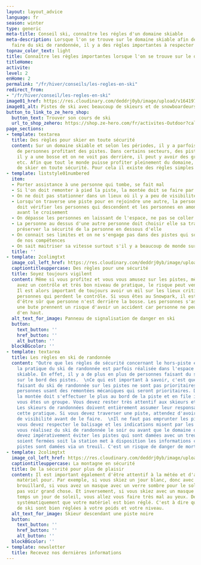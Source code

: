 ```yaml
---
layout: layout_advice
language: fr
season: winter
type: generic
meta-title: Conseil ski, connaître les régles d'un domaine skiable
meta-description: Lorsque l'on se trouve sur le domaine skiable afin de skier ou de
  faire du ski de randonnée, il y a des règles importantes à respecter
topnav_color_text: light
title: Connaître les règles importantes lorsque l'on se trouve sur le domaine skiable
titleHome: 
activite: 
level: 2
enHome: 2
permalink: "/fr/hiver/conseils/les-regles-en-ski"
redirect_from:
- "/fr/hiver/conseil/les-regles-en-ski"
image01_href: https://res.cloudinary.com/deddrj0yb/image/upload/v1641974261/website/Conseil%20/les-anderson-R3tHkgwYaic-unsplash_n0zcsn.jpg
image01_alt: Pistes de ski avec beaucoup de skieurs et de snowboardeurs en groupe
button_to_link_to_ze_hero_shop:
  button_text: Trouver son cours de ski
  url_to_shop_zehero: https://shop.ze-hero.com/fr/activites-Outdoor?calessonstype=all&catypegenderlistsummer=all&calessonsactivitytype=Ski&start-date=
page_sections:
- template: textarea
  title: Des règles pour skier en toute sécurité
  content: Sur un domaine skiable et selon les périodes, il y a parfois énormément
    de personnes profitant des pistes. Dans certains secteurs, des pistes se croisent,
    il y a une bosse et on ne voit pas derrière, il peut y avoir des groupes d'enfants
    etc. Afin que tout le monde puisse profiter pleinement du domaine, il est important
    de skier en toute sécurité. Pour cela il existe des règles simples et importantes.
- template: liststyle01numbered
  item:
  - Porter assistance à une personne qui tombe, se fait mal
  - Si l'on doit remonter à pied la piste, la montée doit se faire par les cotés
  - On ne doit pas stationner dans un lieux où il y a peu de visibilité
  - Lorsqu'on traverse une piste pour en rejoindre une autre, la personne en aval
    doit vérifier les personnes qui descendent et les personnes en amont doit ralentir
    avant le croisement
  - On dépasse les personnes en laissant de l'espace, ne pas se coller pour doubler
  - La personne au dessus d'une autre personne doit choisir elle sa trajectoire et
    préserver la sécurité de la personne en dessous d'elle
  - On connait ses limites et on ne s'engage pas dans des pistes qui sont au dessus
    de nos compétences
  - On sait maitriser sa vitesse surtout s'il y a beaucoup de monde sur les pistes
  title: ''
- template: 2colimgtxt
  image_col_left_href: https://res.cloudinary.com/deddrj0yb/image/upload/v1641974260/website/Conseil%20/kajetan-sumila-NAiuFZG0SOY-unsplash_devxpb.jpg
  captiontitleuppercase: Des règles pour une sécurité
  title: Soyez toujours vigilent
  content: Même si vous profitez et vous vous amusez sur les pistes, même si vous
    avez un contrôle et très bon niveau de pratique, le risque peut venir des autres.
    Il est alors important de toujours avoir un œil sur les lieux critiques, sur les
    personnes qui perdent le contrôle. Si vous êtes au Snowpark, il est important
    d'être sûr que personne n'est derrière la bosse. Les personnes s'asseyant derrière
    une bute prennent un risque d'avoir un accident car personne ne peut les voir
    d'en haut.
  alt_text_for_image: Panneau de signalisation de danger en ski
  button:
    text_button: ''
    href_button: ''
    alt_button: ''
  blockBGcolor: ''
- template: textarea
  title: Les règles en ski de randonnée
  content: "Outre que les règles de sécurité concernant le hors-piste et la météo,
    la pratique du ski de randonnée est parfois réalisée dans l'espace du domaine
    skiable. En effet, il y a de plus en plus de personnes faisant du ski de randonnée
    sur le bord des pistes.  \nCe qui est important à savoir, c'est que les personnes
    faisant du ski de randonnée sur les pistes ne sont pas prioritaires. Ce sont les
    personnes usant des remontées mécaniques qui seront prioritaires. De ce fait,
    la montée doit s'effectuer le plus au bord de la piste et en file indienne si
    vous êtes un groupe. Vous devez rester très attentif aux skieurs et snowbordeurs.
    Les skieurs de randonnées doivent entièrement assumer leur responsabilité dans
    cette pratique. Si vous devez traverser une piste, attendez d'avoir un maximum
    de visibilité avant de le faire.  \nIl ne faut pas emprunter les pistes fermées,
    vous devez respecter le balisage et les indications misent par les pisteurs.  \nSi
    vous réalisez du ski de randonnée le soir ou avant que le domaine ouvre, vous
    devez impérativement éviter les pistes qui sont damées avec un treuil. Elles seront
    soient fermées soit la station met à disposition les informations concernant quelles
    pistes sont damées via un treuil. C'est un risque de danger de mort."
- template: 2colimgtxt
  image_col_left_href: https://res.cloudinary.com/deddrj0yb/image/upload/v1641974261/website/Conseil%20/bradley-king-3m6vbzY69s4-unsplash_jjtr1b.jpg
  captiontitleuppercase: La montagne en sécurité
  title: De la sécurité pour plus de plaisir
  content: Il est important également d'être attentif à la météo et d'adapter son
    matériel pour. Par exemple, si vous skiez un jour blanc, donc avec beaucoup de
    brouillard, si vous avez un masque avec un verre sombre pour le soleil, vous n'allez
    pas voir grand chose. Et inversement, si vous skiez avec un masque de mauvais
    temps un jour de soleil, vous allez vous faire très mal au yeux. De plus, vérifiez
    systématiquement que votre matériel est bien réglé. C'est à dire que vos fixations
    de ski sont bien réglées à votre poids et votre niveau.
  alt_text_for_image: Skieur descendant une piste noire
  button:
    text_button: ''
    href_button: ''
    alt_button: ''
  blockBGcolor: ''
- template: newsletter
  title: Recevez nos dernières informations
---
```

